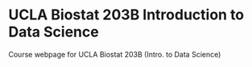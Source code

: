 # UCLA Biostat 203B Introduction to Data Science

Course webpage for UCLA Biostat 203B (Intro. to Data Science)
